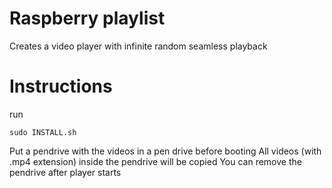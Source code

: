 # Raspberry playlist

Creates a video player with infinite random seamless playback

# Instructions
run 
```
sudo INSTALL.sh
```
Put a pendrive with the videos in a pen drive before booting
All videos (with .mp4 extension) inside the pendrive will be copied
You can remove the pendrive after player starts